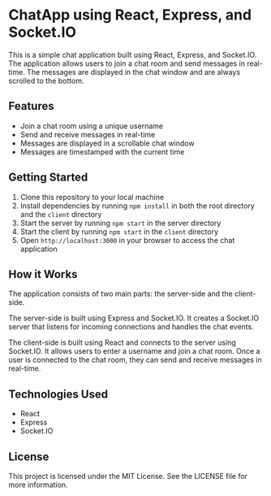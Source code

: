 # ChatApp using React, Express, and Socket.IO

This is a simple chat application built using React, Express, and Socket.IO. The application allows users to join a chat room and send messages in real-time. The messages are displayed in the chat window and are always scrolled to the bottom.

## Features

- Join a chat room using a unique username
- Send and receive messages in real-time
- Messages are displayed in a scrollable chat window
- Messages are timestamped with the current time

## Getting Started

1. Clone this repository to your local machine
2. Install dependencies by running `npm install` in both the root directory and the `client` directory
3. Start the server by running `npm start` in the server directory
4. Start the client by running `npm start` in the `client` directory
5. Open `http://localhost:3000` in your browser to access the chat application

## How it Works

The application consists of two main parts: the server-side and the client-side. 

The server-side is built using Express and Socket.IO. It creates a Socket.IO server that listens for incoming connections and handles the chat events. 

The client-side is built using React and connects to the server using Socket.IO. It allows users to enter a username and join a chat room. Once a user is connected to the chat room, they can send and receive messages in real-time.

## Technologies Used

- React
- Express
- Socket.IO

## License

This project is licensed under the MIT License. See the LICENSE file for more information.
